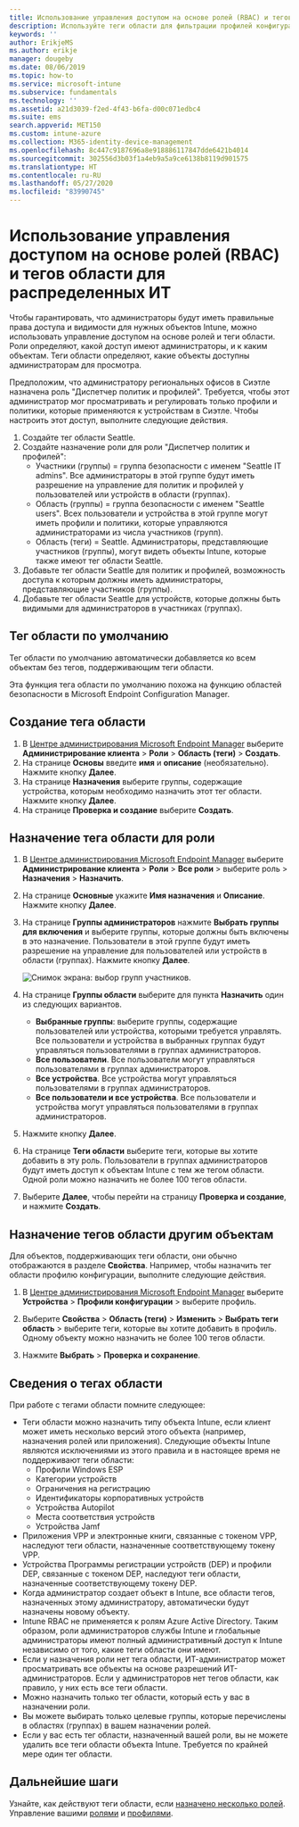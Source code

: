 ```yaml
---
title: Использование управления доступом на основе ролей (RBAC) и тегов области для распределенных ИТ в Intune | Документация Майкрософт
description: Используйте теги области для фильтрации профилей конфигурации по определенным ролям.
keywords: ''
author: ErikjeMS
ms.author: erikje
manager: dougeby
ms.date: 08/06/2019
ms.topic: how-to
ms.service: microsoft-intune
ms.subservice: fundamentals
ms.technology: ''
ms.assetid: a21d3039-f2ed-4f43-b6fa-d00c071edbc4
ms.suite: ems
search.appverid: MET150
ms.custom: intune-azure
ms.collection: M365-identity-device-management
ms.openlocfilehash: 8c447c9187696a8e918886117847dde6421b4014
ms.sourcegitcommit: 302556d3b03f1a4eb9a5a9ce6138b8119d901575
ms.translationtype: HT
ms.contentlocale: ru-RU
ms.lasthandoff: 05/27/2020
ms.locfileid: "83990745"
---
```

# <a name="use-role-based-access-control-rbac-and-scope-tags-for-distributed-it"></a>Использование управления доступом на основе ролей (RBAC) и тегов области для распределенных ИТ

Чтобы гарантировать, что администраторы будут иметь правильные права доступа и видимости для нужных объектов Intune, можно использовать управление доступом на основе ролей и теги области. Роли определяют, какой доступ имеют администраторы, и к каким объектам. Теги области определяют, какие объекты доступны администраторам для просмотра.

Предположим, что администратору региональных офисов в Сиэтле назначена роль "Диспетчер политик и профилей". Требуется, чтобы этот администратор мог просматривать и регулировать только профили и политики, которые применяются к устройствам в Сиэтле. Чтобы настроить этот доступ, выполните следующие действия.

1. Создайте тег области Seattle.
2. Создайте назначение роли для роли "Диспетчер политик и профилей": 
    - Участники (группы) = группа безопасности с именем "Seattle IT admins". Все администраторы в этой группе будут иметь разрешение на управление для политик и профилей у пользователей или устройств в области (группах).
    - Область (группы) = группа безопасности с именем "Seattle users". Всех пользователи и устройства в этой группе могут иметь профили и политики, которые управляются администраторами из числа участников (групп). 
    - Область (теги) = Seattle. Администраторы, представляющие участников (группы), могут видеть объекты Intune, которые также имеют тег области Seattle.
3. Добавьте тег области Seattle для политик и профилей, возможность доступа к которым должны иметь администраторы, представляющие участников (группы).
4. Добавьте тег области Seattle для устройств, которые должны быть видимыми для администраторов в участниках (группах). 

## <a name="default-scope-tag"></a>Тег области по умолчанию
Тег области по умолчанию автоматически добавляется ко всем объектам без тегов, поддерживающим теги области.

Эта функция тега области по умолчанию похожа на функцию областей безопасности в Microsoft Endpoint Configuration Manager. 

## <a name="to-create-a-scope-tag"></a>Создание тега области

1. В [Центре администрирования Microsoft Endpoint Manager](https://go.microsoft.com/fwlink/?linkid=2109431) выберите **Администрирование клиента** > **Роли** > **Область (теги)**  > **Создать**.
2. На странице **Основы** введите **имя** и **описание** (необязательно). Нажмите кнопку **Далее**.
3. На странице **Назначения** выберите группы, содержащие устройства, которым необходимо назначить этот тег области. Нажмите кнопку **Далее**.
4. На странице **Проверка и создание** выберите **Создать**.

## <a name="to-assign-a-scope-tag-to-a-role"></a>Назначение тега области для роли

1. В [Центре администрирования Microsoft Endpoint Manager](https://go.microsoft.com/fwlink/?linkid=2109431) выберите **Администрирование клиента** > **Роли** > **Все роли** > выберите роль > **Назначения** > **Назначить**.
2. На странице **Основные** укажите **Имя назначения** и **Описание**. Нажмите кнопку **Далее**.
3. На странице **Группы администраторов** нажмите **Выбрать группы для включения** и выберите группы, которые должны быть включены в это назначение. Пользователи в этой группе будут иметь разрешение на управление для пользователей или устройств в области (группах). Нажмите кнопку **Далее**.

    ![Снимок экрана: выбор групп участников.](./media/scope-tags/select-member-groups.png)

4. На странице **Группы области** выберите для пункта **Назначить** один из следующих вариантов.
    - **Выбранные группы**: выберите группы, содержащие пользователей или устройства, которыми требуется управлять. Все пользователи и устройства в выбранных группах будут управляться пользователями в группах администраторов.
    - **Все пользователи**. Все пользователи могут управляться пользователями в группах администраторов.
    - **Все устройства**. Все устройства могут управляться пользователями в группах администраторов.
    - **Все пользователи и все устройства**. Все пользователи и устройства могут управляться пользователями в группах администраторов.

5. Нажмите кнопку **Далее**.
6. На странице **Теги области** выберите теги, которые вы хотите добавить в эту роль. Пользователи в группах администраторов будут иметь доступ к объектам Intune с тем же тегом области. Одной роли можно назначить не более 100 тегов области.
7. Выберите **Далее**, чтобы перейти на страницу **Проверка и создание**, и нажмите **Создать**.

## <a name="assign-scope-tags-to-other-objects"></a>Назначение тегов области другим объектам

Для объектов, поддерживающих теги области, они обычно отображаются в разделе **Свойства**. Например, чтобы назначить тег области профилю конфигурации, выполните следующие действия.

1. В [Центре администрирования Microsoft Endpoint Manager](https://go.microsoft.com/fwlink/?linkid=2109431) выберите **Устройства** > **Профили конфигурации** > выберите профиль.

2. Выберите **Свойства** > **Область (теги)**  > **Изменить** > **Выбрать теги область** > выберите теги, которые вы хотите добавить в профиль. Одному объекту можно назначить не более 100 тегов области.
4. Нажмите **Выбрать** > **Проверка и сохранение**.

## <a name="scope-tag-details"></a>Сведения о тегах области
При работе с тегами области помните следующее: 

- Теги области можно назначить типу объекта Intune, если клиент может иметь несколько версий этого объекта (например, назначения ролей или приложения).
  Следующие объекты Intune являются исключениями из этого правила и в настоящее время не поддерживают теги области:
    - Профили Windows ESP
    - Категории устройств
    - Ограничения на регистрацию
    - Идентификаторы корпоративных устройств
    - Устройства Autopilot
    - Места соответствия устройств
    - Устройства Jamf
- Приложения VPP и электронные книги, связанные с токеном VPP, наследуют теги области, назначенные соответствующему токену VPP.
- Устройства Программы регистрации устройств (DEP) и профили DEP, связанные с токеном DEP, наследуют теги области, назначенные соответствующему токену DEP.
- Когда администратор создает объект в Intune, все области тегов, назначенных этому администратору, автоматически будут назначены новому объекту.
- Intune RBAC не применяется к ролям Azure Active Directory. Таким образом, роли администраторов службы Intune и глобальные администраторы имеют полный административный доступ к Intune независимо от того, какие теги области они имеют.
- Если у назначения роли нет тега области, ИТ-администратор может просматривать все объекты на основе разрешений ИТ-администраторов. Если у администраторов нет тегов области, как правило, у них есть все теги области.
- Можно назначить только тег области, который есть у вас в назначении роли.
- Вы можете выбирать только целевые группы, которые перечислены в областях (группах) в вашем назначении ролей.
- Если у вас есть тег области, назначенный вашей роли, вы не можете удалить все теги области объекта Intune. Требуется по крайней мере один тег области.

## <a name="next-steps"></a>Дальнейшие шаги

Узнайте, как действуют теги области, если [назначено несколько ролей](role-based-access-control.md#multiple-role-assignments).
Управление вашими [ролями](role-based-access-control.md) и [профилями](../configuration/device-profile-assign.md).


